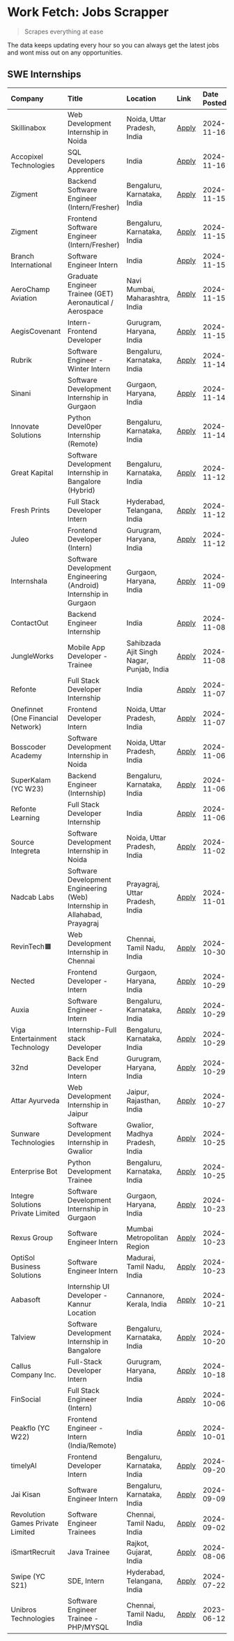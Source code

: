 # Work Fetch: Jobs Scrapper
> Scrapes everything at ease

The data keeps updating every hour so you can always get the latest jobs and wont miss out on any opportunities.

## SWE Internships
<!--START_SECTION:workfetch-->
| Company                           | Title                                                                     | Location                                  | Link                                                                                                                                                                                                                                        | Date Posted   |
|:----------------------------------|:--------------------------------------------------------------------------|:------------------------------------------|:--------------------------------------------------------------------------------------------------------------------------------------------------------------------------------------------------------------------------------------------|:--------------|
| Skillinabox                       | Web Development Internship in Noida                                       | Noida, Uttar Pradesh, India               | [Apply](https://in.linkedin.com/jobs/view/web-development-internship-in-noida-at-skillinabox-4077783016?position=41&pageNum=0&refId=hI3dApm5aT3rnIJf9EozyQ%3D%3D&trackingId=Vi1ypnnWwdEAelafxIaoMA%3D%3D)                                   | 2024-11-16    |
| Accopixel Technologies            | SQL Developers Apprentice                                                 | India                                     | [Apply](https://in.linkedin.com/jobs/view/sql-developers-apprentice-at-accopixel-technologies-4077991515?position=53&pageNum=0&refId=hI3dApm5aT3rnIJf9EozyQ%3D%3D&trackingId=ltLryAf6kWzZlNIgSDEFqA%3D%3D)                                  | 2024-11-16    |
| Zigment                           | Backend Software Engineer (Intern/Fresher)                                | Bengaluru, Karnataka, India               | [Apply](https://in.linkedin.com/jobs/view/backend-software-engineer-intern-fresher-at-zigment-4075291015?position=26&pageNum=0&refId=hI3dApm5aT3rnIJf9EozyQ%3D%3D&trackingId=kxBTFSowfnTSUZNwoOn9Ew%3D%3D)                                  | 2024-11-15    |
| Zigment                           | Frontend Software Engineer (Intern/Fresher)                               | Bengaluru, Karnataka, India               | [Apply](https://in.linkedin.com/jobs/view/frontend-software-engineer-intern-fresher-at-zigment-4075288330?position=27&pageNum=0&refId=hI3dApm5aT3rnIJf9EozyQ%3D%3D&trackingId=qG1rjOhxz0w25yhuUwmAdw%3D%3D)                                 | 2024-11-15    |
| Branch International              | Software Engineer Intern                                                  | India                                     | [Apply](https://in.linkedin.com/jobs/view/software-engineer-intern-at-branch-international-4054425650?position=38&pageNum=0&refId=hI3dApm5aT3rnIJf9EozyQ%3D%3D&trackingId=BsqM%2BwIRjuUx5YaCGj6gbA%3D%3D)                                   | 2024-11-15    |
| AeroChamp Aviation                | Graduate Engineer Trainee (GET) Aeronautical / Aerospace                  | Navi Mumbai, Maharashtra, India           | [Apply](https://in.linkedin.com/jobs/view/graduate-engineer-trainee-get-aeronautical-aerospace-at-aerochamp-aviation-4075807848?position=44&pageNum=0&refId=hI3dApm5aT3rnIJf9EozyQ%3D%3D&trackingId=FPAKmo0un34wUEXG70xG6A%3D%3D)           | 2024-11-15    |
| AegisCovenant                     | Intern- Frontend Developer                                                | Gurugram, Haryana, India                  | [Apply](https://in.linkedin.com/jobs/view/intern-frontend-developer-at-aegiscovenant-4077391475?position=51&pageNum=0&refId=hI3dApm5aT3rnIJf9EozyQ%3D%3D&trackingId=2Ub3WZ4MC09OXNEKu4zBPw%3D%3D)                                           | 2024-11-15    |
| Rubrik                            | Software Engineer - Winter Intern                                         | Bengaluru, Karnataka, India               | [Apply](https://in.linkedin.com/jobs/view/software-engineer-winter-intern-at-rubrik-4006567784?position=15&pageNum=0&refId=hI3dApm5aT3rnIJf9EozyQ%3D%3D&trackingId=eMXk6g%2FW7C1zVfi6ZqswNg%3D%3D)                                          | 2024-11-14    |
| Sinani                            | Software Development Internship in Gurgaon                                | Gurgaon, Haryana, India                   | [Apply](https://in.linkedin.com/jobs/view/software-development-internship-in-gurgaon-at-sinani-4075922787?position=19&pageNum=0&refId=hI3dApm5aT3rnIJf9EozyQ%3D%3D&trackingId=ymyiMi2jP4aauNKxTBSGMw%3D%3D)                                 | 2024-11-14    |
| Innovate Solutions                | Python Devel0per Internship (Remote)                                      | Bengaluru, Karnataka, India               | [Apply](https://in.linkedin.com/jobs/view/python-devel0per-internship-remote-at-innovate-solutions-4076631666?position=30&pageNum=0&refId=hI3dApm5aT3rnIJf9EozyQ%3D%3D&trackingId=KXZNiogV%2F9bFNfxehJ6zcg%3D%3D)                           | 2024-11-14    |
| Great Kapital                     | Software Development Internship in Bangalore (Hybrid)                     | Bengaluru, Karnataka, India               | [Apply](https://in.linkedin.com/jobs/view/software-development-internship-in-bangalore-hybrid-at-great-kapital-4074322094?position=21&pageNum=0&refId=hI3dApm5aT3rnIJf9EozyQ%3D%3D&trackingId=7aezonVGFZ7XBRT6%2FV8dPQ%3D%3D)               | 2024-11-12    |
| Fresh Prints                      | Full Stack Developer Intern                                               | Hyderabad, Telangana, India               | [Apply](https://in.linkedin.com/jobs/view/full-stack-developer-intern-at-fresh-prints-4074759619?position=33&pageNum=0&refId=hI3dApm5aT3rnIJf9EozyQ%3D%3D&trackingId=wK391XaoP%2B39sDprSu34fQ%3D%3D)                                        | 2024-11-12    |
| Juleo                             | Frontend Developer (Intern)                                               | Gurugram, Haryana, India                  | [Apply](https://in.linkedin.com/jobs/view/frontend-developer-intern-at-juleo-4072443159?position=48&pageNum=0&refId=hI3dApm5aT3rnIJf9EozyQ%3D%3D&trackingId=54FvsZhRGctEDFscAuScIw%3D%3D)                                                   | 2024-11-12    |
| Internshala                       | Software Development Engineering (Android) Internship in Gurgaon          | Gurgaon, Haryana, India                   | [Apply](https://in.linkedin.com/jobs/view/software-development-engineering-android-internship-in-gurgaon-at-internshala-4072320460?position=8&pageNum=0&refId=hI3dApm5aT3rnIJf9EozyQ%3D%3D&trackingId=F0bqmjzz7B3cDbCpZcK3PA%3D%3D)         | 2024-11-09    |
| ContactOut                        | Backend Engineer Internship                                               | India                                     | [Apply](https://in.linkedin.com/jobs/view/backend-engineer-internship-at-contactout-4072113426?position=22&pageNum=0&refId=hI3dApm5aT3rnIJf9EozyQ%3D%3D&trackingId=KKtHhffs0fjfLEacuNXQkg%3D%3D)                                            | 2024-11-08    |
| JungleWorks                       | Mobile App Developer - Trainee                                            | Sahibzada Ajit Singh Nagar, Punjab, India | [Apply](https://in.linkedin.com/jobs/view/mobile-app-developer-trainee-at-jungleworks-4069768065?position=50&pageNum=0&refId=hI3dApm5aT3rnIJf9EozyQ%3D%3D&trackingId=NPVa%2BWV6cuAtKwLG80io%2Fw%3D%3D)                                      | 2024-11-08    |
| Refonte                           | Full Stack Developer Internship                                           | India                                     | [Apply](https://in.linkedin.com/jobs/view/full-stack-developer-internship-at-refonte-4071576773?position=40&pageNum=0&refId=hI3dApm5aT3rnIJf9EozyQ%3D%3D&trackingId=hObl%2Fa7%2FZUk67AR9FL81ww%3D%3D)                                       | 2024-11-07    |
| Onefinnet (One Financial Network) | Frontend Developer Intern                                                 | Noida, Uttar Pradesh, India               | [Apply](https://in.linkedin.com/jobs/view/frontend-developer-intern-at-onefinnet-one-financial-network-4067260672?position=49&pageNum=0&refId=hI3dApm5aT3rnIJf9EozyQ%3D%3D&trackingId=ZLYdESFBR%2B%2FvUK1TShbxbg%3D%3D)                     | 2024-11-07    |
| Bosscoder Academy                 | Software Development Internship in Noida                                  | Noida, Uttar Pradesh, India               | [Apply](https://in.linkedin.com/jobs/view/software-development-internship-in-noida-at-bosscoder-academy-4070090866?position=13&pageNum=0&refId=hI3dApm5aT3rnIJf9EozyQ%3D%3D&trackingId=SWdOXoWXa8eclo2fk8Cu1w%3D%3D)                        | 2024-11-06    |
| SuperKalam (YC W23)               | Backend Engineer (Internship)                                             | Bengaluru, Karnataka, India               | [Apply](https://in.linkedin.com/jobs/view/backend-engineer-internship-at-superkalam-yc-w23-4069134451?position=28&pageNum=0&refId=hI3dApm5aT3rnIJf9EozyQ%3D%3D&trackingId=oEUbp7tFmb1ATsKUbdi%2BbA%3D%3D)                                   | 2024-11-06    |
| Refonte Learning                  | Full Stack Developer Internship                                           | India                                     | [Apply](https://in.linkedin.com/jobs/view/full-stack-developer-internship-at-refonte-learning-4070516081?position=39&pageNum=0&refId=hI3dApm5aT3rnIJf9EozyQ%3D%3D&trackingId=2rC5Wzi8lnYlpOfas4Ohiw%3D%3D)                                  | 2024-11-06    |
| Source Integreta                  | Software Development Internship in Noida                                  | Noida, Uttar Pradesh, India               | [Apply](https://in.linkedin.com/jobs/view/software-development-internship-in-noida-at-source-integreta-4066120527?position=12&pageNum=0&refId=hI3dApm5aT3rnIJf9EozyQ%3D%3D&trackingId=5aCJQ9Gif4Jq2agcqRBd9w%3D%3D)                         | 2024-11-02    |
| Nadcab Labs                       | Software Development Engineering (Web) Internship in Allahabad, Prayagraj | Prayagraj, Uttar Pradesh, India           | [Apply](https://in.linkedin.com/jobs/view/software-development-engineering-web-internship-in-allahabad-prayagraj-at-nadcab-labs-4064940107?position=2&pageNum=0&refId=hI3dApm5aT3rnIJf9EozyQ%3D%3D&trackingId=TmGCqiVF3Qs5hWYY5mwxaQ%3D%3D) | 2024-11-01    |
| RevinTech🟧                        | Web Development Internship in Chennai                                     | Chennai, Tamil Nadu, India                | [Apply](https://in.linkedin.com/jobs/view/web-development-internship-in-chennai-at-revintech%F0%9F%9F%A7-4063327819?position=59&pageNum=0&refId=hI3dApm5aT3rnIJf9EozyQ%3D%3D&trackingId=1v7mltI8QWSAq0mr0wrjpA%3D%3D)                       | 2024-10-30    |
| Nected                            | Frontend Developer - Intern                                               | Gurgaon, Haryana, India                   | [Apply](https://in.linkedin.com/jobs/view/frontend-developer-intern-at-nected-4060911002?position=5&pageNum=0&refId=hI3dApm5aT3rnIJf9EozyQ%3D%3D&trackingId=sj2Gfv3Tm6NEod18Lsw5gg%3D%3D)                                                   | 2024-10-29    |
| Auxia                             | Software Engineer - Intern                                                | Bengaluru, Karnataka, India               | [Apply](https://in.linkedin.com/jobs/view/software-engineer-intern-at-auxia-4060904544?position=20&pageNum=0&refId=hI3dApm5aT3rnIJf9EozyQ%3D%3D&trackingId=Yum5CAhO38lIaFBsohYIQA%3D%3D)                                                    | 2024-10-29    |
| Viga Entertainment Technology     | Internship-Full stack Developer                                           | Bengaluru, Karnataka, India               | [Apply](https://in.linkedin.com/jobs/view/internship-full-stack-developer-at-viga-entertainment-technology-4061962911?position=31&pageNum=0&refId=hI3dApm5aT3rnIJf9EozyQ%3D%3D&trackingId=wgR5dgWl2DlWKm1pS9TyRQ%3D%3D)                     | 2024-10-29    |
| 32nd                              | Back End Developer Intern                                                 | Gurugram, Haryana, India                  | [Apply](https://in.linkedin.com/jobs/view/back-end-developer-intern-at-32nd-4062280105?position=37&pageNum=0&refId=hI3dApm5aT3rnIJf9EozyQ%3D%3D&trackingId=X18yEmzrSBuTot55OM2i3Q%3D%3D)                                                    | 2024-10-29    |
| Attar Ayurveda                    | Web Development Internship in Jaipur                                      | Jaipur, Rajasthan, India                  | [Apply](https://in.linkedin.com/jobs/view/web-development-internship-in-jaipur-at-attar-ayurveda-4060435312?position=58&pageNum=0&refId=hI3dApm5aT3rnIJf9EozyQ%3D%3D&trackingId=c8TUhvmhur01Z9FWZ1vE%2FQ%3D%3D)                             | 2024-10-27    |
| Sunware Technologies              | Software Development Internship in Gwalior                                | Gwalior, Madhya Pradesh, India            | [Apply](https://in.linkedin.com/jobs/view/software-development-internship-in-gwalior-at-sunware-technologies-4059018500?position=14&pageNum=0&refId=hI3dApm5aT3rnIJf9EozyQ%3D%3D&trackingId=U3BEzP%2FBRXpxkWfV0xKCqQ%3D%3D)                 | 2024-10-25    |
| Enterprise Bot                    | Python Development Trainee                                                | Bengaluru, Karnataka, India               | [Apply](https://in.linkedin.com/jobs/view/python-development-trainee-at-enterprise-bot-4059097615?position=25&pageNum=0&refId=hI3dApm5aT3rnIJf9EozyQ%3D%3D&trackingId=OcOj6DYKzGlLIScDz9c3Uw%3D%3D)                                         | 2024-10-25    |
| Integre Solutions Private Limited | Software Development Internship in Gurgaon                                | Gurgaon, Haryana, India                   | [Apply](https://in.linkedin.com/jobs/view/software-development-internship-in-gurgaon-at-integre-solutions-private-limited-4056951853?position=7&pageNum=0&refId=hI3dApm5aT3rnIJf9EozyQ%3D%3D&trackingId=oEYD8PirNm93Q0BeQFmKBA%3D%3D)       | 2024-10-23    |
| Rexus Group                       | Software Engineer Intern                                                  | Mumbai Metropolitan Region                | [Apply](https://in.linkedin.com/jobs/view/software-engineer-intern-at-rexus-group-4057599673?position=11&pageNum=0&refId=hI3dApm5aT3rnIJf9EozyQ%3D%3D&trackingId=jYc8ID9SxcNYyA1XHsZZHA%3D%3D)                                              | 2024-10-23    |
| OptiSol Business Solutions        | Software Engineer Intern                                                  | Madurai, Tamil Nadu, India                | [Apply](https://in.linkedin.com/jobs/view/software-engineer-intern-at-optisol-business-solutions-4056744789?position=57&pageNum=0&refId=hI3dApm5aT3rnIJf9EozyQ%3D%3D&trackingId=E9HzNTzjTP990OBrBmhqNA%3D%3D)                               | 2024-10-23    |
| Aabasoft                          | Internship UI Developer - Kannur Location                                 | Cannanore, Kerala, India                  | [Apply](https://in.linkedin.com/jobs/view/internship-ui-developer-kannur-location-at-aabasoft-4055898437?position=18&pageNum=0&refId=hI3dApm5aT3rnIJf9EozyQ%3D%3D&trackingId=zR6dKf6s9Ui3CFWQd96FsA%3D%3D)                                  | 2024-10-21    |
| Talview                           | Software Development Internship in Bangalore                              | Bengaluru, Karnataka, India               | [Apply](https://in.linkedin.com/jobs/view/software-development-internship-in-bangalore-at-talview-4055420944?position=3&pageNum=0&refId=hI3dApm5aT3rnIJf9EozyQ%3D%3D&trackingId=CSLgpq63pU8%2BUzkZIpOYIQ%3D%3D)                             | 2024-10-20    |
| Callus Company Inc.               | Full-Stack Developer Intern                                               | Gurugram, Haryana, India                  | [Apply](https://in.linkedin.com/jobs/view/full-stack-developer-intern-at-callus-company-inc-4052948592?position=29&pageNum=0&refId=hI3dApm5aT3rnIJf9EozyQ%3D%3D&trackingId=gt47rOZy4psKmMpuJK0yzQ%3D%3D)                                    | 2024-10-18    |
| FinSocial                         | Full Stack Engineer (Intern)                                              | India                                     | [Apply](https://in.linkedin.com/jobs/view/full-stack-engineer-intern-at-finsocial-4041564486?position=54&pageNum=0&refId=hI3dApm5aT3rnIJf9EozyQ%3D%3D&trackingId=2FUZMBLq%2Fd8VtAaGcSmRQA%3D%3D)                                            | 2024-10-06    |
| Peakflo (YC W22)                  | Frontend Engineer - Intern (India/Remote)                                 | India                                     | [Apply](https://in.linkedin.com/jobs/view/frontend-engineer-intern-india-remote-at-peakflo-yc-w22-4037729755?position=6&pageNum=0&refId=hI3dApm5aT3rnIJf9EozyQ%3D%3D&trackingId=gCZpz96pyPymok0uQqP2kg%3D%3D)                               | 2024-10-01    |
| timelyAI                          | Frontend Developer Intern                                                 | Bengaluru, Karnataka, India               | [Apply](https://in.linkedin.com/jobs/view/frontend-developer-intern-at-timelyai-4030925040?position=9&pageNum=0&refId=hI3dApm5aT3rnIJf9EozyQ%3D%3D&trackingId=mhlEaH5i1H1jsN2uRrmj1A%3D%3D)                                                 | 2024-09-20    |
| Jai Kisan                         | Software Engineer Intern                                                  | Bengaluru, Karnataka, India               | [Apply](https://in.linkedin.com/jobs/view/software-engineer-intern-at-jai-kisan-4024075360?position=34&pageNum=0&refId=hI3dApm5aT3rnIJf9EozyQ%3D%3D&trackingId=RMPmnHxRQHAUTLs4%2FbW6Ig%3D%3D)                                              | 2024-09-09    |
| Revolution Games Private Limited  | Software Engineer Trainees                                                | Chennai, Tamil Nadu, India                | [Apply](https://in.linkedin.com/jobs/view/software-engineer-trainees-at-revolution-games-private-limited-4015912927?position=32&pageNum=0&refId=hI3dApm5aT3rnIJf9EozyQ%3D%3D&trackingId=W0CVlXnz9EIDFKdWxALQvg%3D%3D)                       | 2024-09-02    |
| iSmartRecruit                     | Java Trainee                                                              | Rajkot, Gujarat, India                    | [Apply](https://in.linkedin.com/jobs/view/java-trainee-at-ismartrecruit-3992301825?position=35&pageNum=0&refId=hI3dApm5aT3rnIJf9EozyQ%3D%3D&trackingId=lMxIfuBfcS5b7uqyu2Hn8w%3D%3D)                                                        | 2024-08-06    |
| Swipe (YC S21)                    | SDE, Intern                                                               | Hyderabad, Telangana, India               | [Apply](https://in.linkedin.com/jobs/view/sde-intern-at-swipe-yc-s21-3980368092?position=45&pageNum=0&refId=hI3dApm5aT3rnIJf9EozyQ%3D%3D&trackingId=NCtDw7jv9YW5UDZc8QLVwQ%3D%3D)                                                           | 2024-07-22    |
| Unibros Technologies              | Software Engineer Trainee - PHP/MYSQL                                     | Chennai, Tamil Nadu, India                | [Apply](https://in.linkedin.com/jobs/view/software-engineer-trainee-php-mysql-at-unibros-technologies-3656599241?position=42&pageNum=0&refId=hI3dApm5aT3rnIJf9EozyQ%3D%3D&trackingId=Dt%2BCyvEmcF%2BenfKQ8MMv0w%3D%3D)                      | 2023-06-12    |
<!--END_SECTION:workfetch-->
